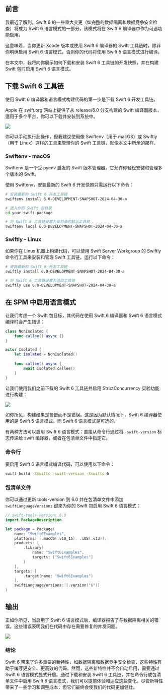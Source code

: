 ## 前言

我最近了解到，Swift 6 的一些重大变更（如完整的数据隔离和数据竞争安全检查）将成为 Swift 6 语言模式的一部分，该模式将在 Swift 6 编译器中作为可选功能启用。

这意味着，当你更新 Xcode 版本或使用 Swift 6 编译器的 Swift 工具链时，除非你明确启用 Swift 6 语言模式，否则你的代码将使用 Swift 5 语言模式进行编译。

在本文中，我将向你展示如何下载和安装 Swift 6 工具链的开发快照，并在构建 Swift 包时启用 Swift 6 语言模式。

## 下载 Swift 6 工具链

使用 Swift 6 编译器和语言模式构建代码的第一步是下载 Swift 6 开发工具链。

Apple 在 swift.org 网站上提供了从 release/6.0 分支构建的 Swift 编译器版本，适用于多个平台，你可以下载并安装到系统中。

![](https://p3-juejin.byteimg.com/tos-cn-i-k3u1fbpfcp/f7790360ae094574ae6d944e69d3097d~tplv-k3u1fbpfcp-jj-mark:0:0:0:0:q75.image#?w=1758\&h=1488\&s=480181\&e=png\&b=fefefe)

你可以手动执行此操作，但我建议使用像 Swiftenv（用于 macOS）或 Swiftly（用于 Linux）这样的工具来管理你的 Swift 工具链，就像本文中所示的那样。

### Swiftenv - macOS

Swiftenv 是一个受 pyenv 启发的 Swift 版本管理器，它允许你轻松安装和管理多个版本的 Swift。

使用 Swiftenv，安装最新的 Swift 6 开发快照只需运行以下命令：

```bash
# 安装最新的 Swift 6 开发工具链
swiftenv install 6.0-DEVELOPMENT-SNAPSHOT-2024-04-30-a

# 进入你的 Swift 包目录
cd your-swift-package

# 将 Swift 6 工具链设置为此目录的默认工具链
swiftenv local 6.0-DEVELOPMENT-SNAPSHOT-2024-04-30-a
```

### Swiftly - Linux

如果你在 Linux 机器上构建代码，可以使用 Swift Server Workgroup 的 Swiftly 命令行工具来安装和管理 Swift 工具链，运行以下命令：

```bash
# 安装最新的 Swift 6 开发工具链
swiftly install 6.0-DEVELOPMENT-SNAPSHOT-2024-04-30-a

# 将 Swift 6 工具链设置为活动工具链
swiftly use 6.0-DEVELOPMENT-SNAPSHOT-2024-04-30-a
```

## 在 SPM 中启用语言模式

让我们考虑一个 Swift 包目标，其代码在使用 Swift 6 编译器和 Swift 6 语言模式编译时会产生错误：

```swift
class NonIsolated {
    func callee() async {}
}

actor Isolated {
    let isolated = NonIsolated()
    
    func callee() async {
        await isolated.callee()
    }
}
```

让我们使用我们之前下载的 Swift 6 工具链并启用 StrictConcurrency 实验功能进行构建：

![](https://p3-juejin.byteimg.com/tos-cn-i-k3u1fbpfcp/05b9001a6b0446f58278184d10ae80c8~tplv-k3u1fbpfcp-jj-mark:0:0:0:0:q75.image#?w=600\&h=407\&s=2089769\&e=gif\&f=138\&b=262835)

如你所见，构建结果是警告而不是错误。这是因为默认情况下，Swift 6 编译器使用的是 Swift 5 语言模式，而 Swift 6 语言模式是可选的。

有两种方法可以启用 Swift 6 语言模式：直接从命令行通过将 `-swift-version` 标志传递给 swift 编译器，或者在包清单文件中指定它。

### 命令行

要启用 Swift 6 语言模式编译代码，可以使用以下命令：

```bash
swift build -Xswiftc -swift-version -Xswiftc 6
```

### 包清单文件

你可以通过更新 tools-version 到 6.0 并在包清单文件中添加 `swiftLanguageVersions` 键来为你的 Swift 包启用 Swift 6 语言模式：

```swift
// swift-tools-version: 6.0
import PackageDescription

let package = Package(
    name: "Swift6Examples",
    platforms: [.macOS(.v10_15), .iOS(.v13)],
    products: [
        .library(
            name: "Swift6Examples",
            targets: ["Swift6Examples"]
        )
    ],
    targets: [
        .target(name: "Swift6Examples")
    ],
    swiftLanguageVersions: [.version("6")]
)
```

## 输出

正如你所见，当启用了 Swift 6 语言模式后，编译器报告了与数据隔离相关的错误。这些错误表明我们在代码中存在需要修复的并发问题。

![](https://p3-juejin.byteimg.com/tos-cn-i-k3u1fbpfcp/52dfa20affad46808de2281bcc02d5c3~tplv-k3u1fbpfcp-jj-mark:0:0:0:0:q75.image#?w=600\&h=407\&s=1666523\&e=gif\&f=75\&b=262835)

### 结论

Swift 6 带来了许多重要的新特性，如数据隔离和数据竞争安全检查，这些特性有助于编写更安全、更高效的代码。然而，这些新特性并不会自动启用，需要通过 Swift 6 语言模式显式开启。通过下载和安装 Swift 6 工具链，并在命令行或包清单文件中启用 Swift 6 语言模式，我们可以提前体验和适应这些变化。尽管新特性带来了一些学习和调整成本，但它们最终会使我们的代码更加健壮。
